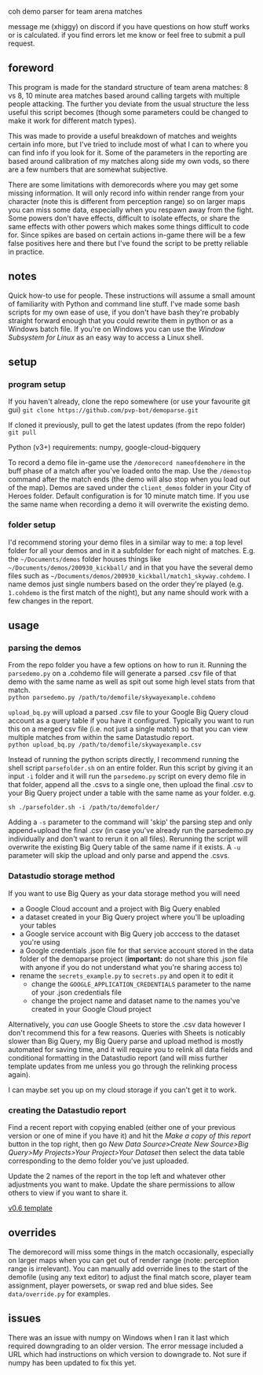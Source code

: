coh demo parser for team arena matches

message me (xhiggy) on discord if you have questions on how stuff works or is calculated. if you find errors let me know or feel free to submit a pull request.

## foreword

This program is made for the standard structure of team arena matches: 8 vs 8, 10 minute area matches based around calling targets with multiple people attacking. The further you deviate from the usual structure the less useful this script becomes (though some parameters could be changed to make it work for different match types). 

This was made to provide a useful breakdown of matches and weights certain info more, but I've tried to include most of what I can to where you can find info if you look for it. Some of the parameters in the reporting are based around calibration of my matches along side my own vods, so there are a few numbers that are somewhat subjective. 

There are some limitations with demorecords where you may get some missing information. It will only record info within render range from your character (note this is different from perception range) so on larger maps you can miss some data, especially when you respawn away from the fight. Some powers don't have effects, difficult to isolate effects, or share the same effects with other powers which makes some things difficult to code for. Since spikes are based on certain actions in-game there will be a few false positives here and there but I've found the script to be pretty reliable in practice.

## notes

Quick how-to use for people. These instructions will assume a small amount of familiarity with Python and command line stuff. I've made some bash scripts for my own ease of use, if you don't have bash they're probably straight forward enough that you could rewrite them in python or as a Windows batch file. If you're on Windows you can use the _Window Subsystem for Linux_ as an easy way to access a Linux shell.

## setup

### program setup

If you haven't already, clone the repo somewhere (or use your favourite git gui)
`git clone https://github.com/pvp-bot/demoparse.git`

If cloned it previously, pull to get the latest updates (from the repo folder)  
`git pull`

Python (v3+) requirements: numpy, google-cloud-bigquery

To record a demo file in-game use the `/demorecord nameofdemohere` in the buff phase of a match after you've loaded onto the map. Use the `/demostop` command after the match ends (the demo will also stop when you load out of the map). Demos are saved under the `client_demos` folder in your City of Heroes folder. Default configuration is for 10 minute match time. If you use the same name when recording a demo it will overwrite the existing demo.

### folder setup

I'd recommend storing your demo files in a similar way to me: a top level folder for all your demos and in it a subfolder for each night of matches. E.g. the `~/Documents/demos` folder houses things like `~/Documents/demos/200930_kickball/` and in that you have the several demo files such as `~/Documents/demos/200930_kickball/match1_skyway.cohdemo`. I name demos just single numbers based on the order they're played (e.g. `1.cohdemo` is the first match of the night), but any name should work with a few changes in the report.

## usage

### parsing the demos

From the repo folder you have a few options on how to run it.
Running the `parsedemo.py` on a .cohdemo file will generate a parsed .csv file of that demo with the same name as well as spit out some high level stats from that match.  
`python parsedemo.py /path/to/demofile/skywayexample.cohdemo`

`upload_bq.py` will upload a parsed .csv file to your Google Big Query cloud account as a query table if you have it configured. Typically you want to run this on a merged csv file (i.e. not just a single match) so that you can view multiple matches from within the same Datastudio report.  
`python upload_bq.py /path/to/demofile/skywayexample.csv`

Instead of running the python scripts directly, I recommend running the shell script `parsefolder.sh` on an entire folder. Run this script by giving it an input `-i` folder and it will run the `parsedemo.py` script on every demo file in that folder, append all the .csvs to a single one, then upload the final .csv to your Big Query project under a table with the same name as your folder. e.g.


`sh ./parsefolder.sh -i /path/to/demofolder/`  


Adding a `-s` parameter to the command will 'skip' the parsing step and only append+upload the final .csv (in case you've already run the parsedemo.py individually and don't want to rerun it on all files). Rerunning the script will overwrite the existing Big Query table of the same name if it exists. A `-u` parameter will skip the upload and only parse and append the .csvs.

### Datastudio storage method

If you want to use Big Query as your data storage method you will need
- a Google Cloud account and a project with Big Query enabled
- a dataset created in your Big Query project where you'll be uploading your tables
- a Google service account with Big Query job acccess to the dataset you're using
- a Google credentials .json file for that service account stored in the data folder of the demoparse project (**important:** do not share this .json file with anyone if you do not understand what you're sharing access to)
- rename the `secrets_example.py` to `secrets.py` and open it to edit it
  - change the `GOOGLE_APPLICATION_CREDENTIALS` parameter to the name of your .json credentials file
  - change the project name and dataset name to the names you've created in your Google Cloud project
  
Alternatively, you _can_ use Google Sheets to store the .csv data however I don't recommend this for a few reasons. Queries with Sheets is noticably slower than Big Query, my Big Query parse and upload method is mostly automated for saving time, and it will require you to relink all data fields and conditional formatting in the Datastudio report (and will miss further template updates from me unless you go through the relinking process again).

I can maybe set you up on my cloud storage if you can't get it to work.

### creating the Datastudio report
Find a recent report with copying enabled (either one of your previous version or one of mine if you have it) and hit the _Make a copy of this report_ button in the top right, then go _New Data Source>Create New Source>Big Query>My Projects>Your Project>Your Dataset_ then select the data table corresponding to the demo folder you've just uploaded.

Update the 2 names of the report in the top left and whatever other adjustments you want to make. Update the share permissions to allow others to view if you want to share it.

[v0.6 template](https://datastudio.google.com/u/0/reporting/c64893fe-7f45-4dd0-b6cd-dd68b6a4fd80/)

## overrides
The demorecord will miss some things in the match occasionally, especially on larger maps when you can get out of render range (note: perception range is irrelevant). You can manually add override lines to the start of the demofile (using any text editor) to adjust the final match score, player team assignment, player powersets, or swap red and blue sides. See `data/override.py` for examples.

## issues
There was an issue with numpy on Windows when I ran it last which required downgrading to an older version. The error message included a URL which had instructions on which version to downgrade to. Not sure if numpy has been updated to fix this yet.
